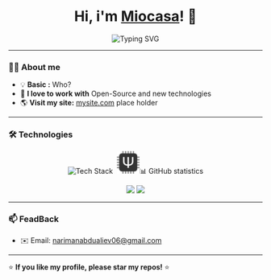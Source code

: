 <h1 align="center">Hi, i'm <a href="https://github.com/Miocasa">Miocasa</a>! 👋</h1>

<p align="center">
  <img src="https://readme-typing-svg.herokuapp.com?size=22&color=F79400&width=600&lines=CPP,+C+and+Arduino+programmer;I+love+Open-Source+projects:" alt="Typing SVG" />
</p>

---

### 👨‍💻 About me  
- 💡 **Basic :** Who?
- 🎯 **I love to work with** Open-Source and new technologies
- 🌎 **Visit my site:** [mysite.com](https://mysite.com) place holder

---

### 🛠️ Technologies
<p align="center">
  <img src="https://skillicons.dev/icons?i=html,c,cpp,arduino,git,github" alt="Tech Stack" /><img src="qmk.png" style="margin-left: 8px; alt="qmk"  width="45 />
</p>

---

### 📊 GitHub statistics
<p align="center">
  <img src="https://github-readme-stats.vercel.app/api?username=Miocasa&show_icons=true&theme=radical" width="49%" />
  <img src="https://github-readme-streak-stats.herokuapp.com/?user=Miocasa&theme=radical" width="49%" />
</p>

---

### 📫 FeadBack
- ✉️ Email: [narimanabdualiev06@gmail.com](mailto:narimanabdualiev06@gmail.com)   

---

⭐ **If you like my profile, please star my repos!** ⭐
